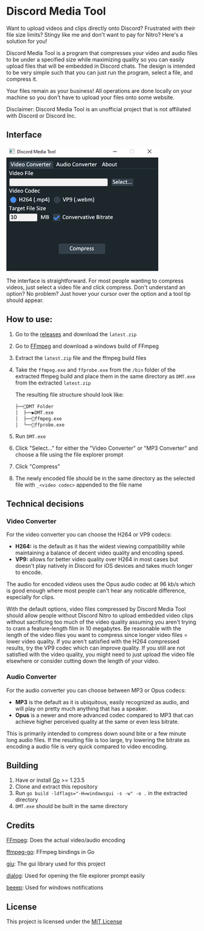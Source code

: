 # Discord Media Tool

Want to upload videos and clips directly onto Discord? Frustrated with their file size limits? Stingy like me and don't want to pay for Nitro?
Here's a solution for you!

Discord Media Tool is a program that compresses your video and audio files to be under a specified size while maximizing quality so you can easily upload files that will be embedded in Discord chats. The design is intended to be very simple such that you can just run the program, select a file, and compress it.

Your files remain as your business! All operations are done locally on your machine so you don't have to upload your files onto some website. 

Disclaimer: Discord Media Tool is an unofficial project that is not affiliated with Discord or Discord Inc.

## Interface
![img.png](./images/gui.PNG)

The interface is straightforward. For most people wanting to compress videos, just select a video file and click compress. 
Don't understand an option? No problem? Just hover your cursor over the option and a tool tip should appear.

## How to use:
1. Go to the [releases](https://github.com/Gordon-T/Discord-Media-Tool/releases) and download the `latest.zip`
2. Go to [FFmpeg](https://ffmpeg.org/download.html) and download a windows build of FFmpeg
3. Extract the `latest.zip` file and the ffmpeg build files
5. Take the `ffmpeg.exe` and `ffprobe.exe` from the `/bin` folder of the extracted ffmpeg build and place them in the same directory as `DMT.exe` from the extracted `latest.zip`
  
   The resulting file structure should look like:
    ```
    ├──📁DMT Folder
    │  ├──▶️DMT.exe
    │  ├──📄ffmpeg.exe
    │  └──📄ffprobe.exe
    ```
6. Run `DMT.exe`
7. Click "Select..." for either the "Video Converter" or "MP3 Converter" and choose a file using the file explorer prompt
8. Click "Compress"
9. The newly encoded file should be in the same directory as the selected file with `_<video codec>` appended to the file name

## Technical decisions
### Video Converter
For the video converter you can choose the H264 or VP9 codecs:
 - **H264:** is the default as it has the widest viewing compatibility while maintaining a balance of decent video quality and encoding speed.
 - **VP9:** allows for better video quality over H264 in most cases but doesn't play natively in Discord for iOS devices and takes much longer to encode.

The audio for encoded videos uses the Opus audio codec at 96 kb/s which is good enough where most people can't hear any noticable difference, especially for clips.

With the default options, video files compressed by Discord Media Tool should allow people without Discord Nitro to upload embedded video clips without sacrificing too much of the video quality assuming you aren't trying to cram a feature-length film in 10 megabytes. Be reasonable with the length of the video files you want to compress since longer video files = lower video quality. If you aren't satisfied with the H264 compressed results, try the VP9 codec which can improve quality. If you still are not satisfied with the video quality, you might need to just upload the video file elsewhere or consider cutting down the length of your video.

### Audio Converter
For the audio converter you can choose between MP3 or Opus codecs:
 - **MP3** is the default as it is ubiquitous, easily recognized as audio, and will play on pretty much anything that has a speaker.
 - **Opus** is a newer and more advanced codec compared to MP3 that can achieve higher perceived quality at the same or even less bitrate.

This is primarily intended to compress down sound bite or a few minute long audio files. If the resulting file is too large, try lowering the bitrate as encoding a audio file is very quick compared to video encoding.

## Building
1. Have or install [Go](https://go.dev/doc/install) >= 1.23.5
2. Clone and extract this repository
3. Run `go build -ldflags="-H=windowsgui -s -w" -o .` in the extracted directory
4. `DMT.exe` should be built in the same directory

## Credits
[FFmpeg](https://ffmpeg.org): Does the actual video/audio encoding

[ffmpeg-go](https://github.com/u2takey/ffmpeg-go): FFmpeg bindings in Go

[giu](https://github.com/AllenDang/giu): The gui library used for this project

[dialog](https://github.com/sqweek/dialog): Used for opening the file explorer prompt easily

[beeep](https://github.com/gen2brain/beeep): Used for windows notifications
## License
This project is licensed under the [MIT License](./LICENSE)
